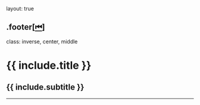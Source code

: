layout: true

.footer[[⏮](#toc)]
---

class: inverse, center, middle

# {{ include.title }}
## {{ include.subtitle }}

---
